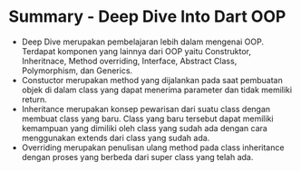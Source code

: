 # Summary - Deep Dive Into Dart OOP

- Deep Dive merupakan pembelajaran lebih dalam mengenai OOP. Terdapat komponen yang lainnya dari OOP yaitu Construktor, Inheritnace, Method overriding, Interface, Abstract Class, Polymorphism, dan Generics.
- Constuctor merupakan method yang dijalankan pada saat pembuatan objek di dalam class yang dapat menerima parameter dan tidak memiliki return.
- Inheritance merupakan konsep pewarisan dari suatu class dengan membuat class yang baru. Class yang baru tersebut dapat memiliki kemampuan yang dimiliki oleh class yang sudah ada dengan cara menggunakan extends dari class yang sudah ada.
- Overriding merupakan penulisan ulang method pada class inheritance dengan proses yang berbeda dari super class yang telah ada.
